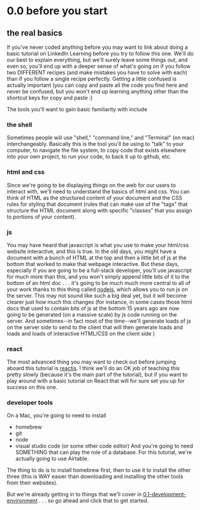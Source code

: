 # 0.0 before you start


## the real basics

If you've never coded anything before you may want to link about doing a basic tutorial on LinkedIn Learning before you try to follow this one. We'll do our best to explain everything, but we'll surely leave some things out, and even so, you'll end up with a deeper sense of what's going on if you follow two DIFFERENT recipes (and make mistakes you have to solve with each) than if you follow a single recipe perfectly. Getting a little confused is actually important (you can copy and paste all the code you find here and never be confused, but you won't end up learning anything other than the shortcut keys for copy and paste :) 

The tools you'll want to gain basic familiarity with include

### the shell
Sometimes people will use "shell," "command line," and "Terminal" (on mac) interchangeably. Basically this is the tool you'll be using to "talk" to your computer, to navigate the file system, to copy code that exists elsewhere into your own project, to run your code, to back it up to github, etc.

### html and css
Since we're going to be displaying things on the web for our users to interact with, we'll need to understand the basics of html and css. You can think of HTML as the structured content of your document and the CSS rules for styling that document (rules that can make use of the "tags" that structure the HTML document along with specific "classes" that you assign to portions of your content).

### js
You may have heard that javascript is what you use to make your html/css website interactive, and this is true. In the old days, you might have a document with a bunch of HTML at the top and then a little bit of js at the bottom that worked to make that webpage interactive. But these days, especially if you are going to be a full-stack developer, you'll use javascript for much more than this, and you won't simply append little bits of it to the bottom of an html doc . . . it's going to be much much more central to all of your work thanks to this thing called [nodejs](https://nodejs.org/en/), which allows you to run js on the server. This may not sound like such a big deal yet, but it will become clearer just how much this changes (for instance, in some cases those html docs that used to contain bits of js at the bottom 15 years ago are now going to be generated (on a massive scale) by js code running on the server. And sometimes--in fact most of the time--we'll generate loads of js on the server side to send to the client that will then generate loads and loads and loads of interactive HTML/CSS on the client side ) 

### react

The most advanced thing you may want to check out before jumping aboard this tutorial is [reactjs](https://reactjs.org/). I think we'll do an OK job of teaching this pretty slowly (because it's the main part of the tutorial), but if you want to play around with a basic tutorial on React that will for sure set you up for success on this one.

### developer tools
On a Mac, you're going to need to install
- homebrew
- git
- node
- visual studio code (or some other code editor)
And you're going to need SOMETHING that can play the role of a database. For this tutorial, we're actually going to use Airtable.

The thing to do is to install homebrew first, then to use it to install the other three (this is WAY easier than downloading and installing the other tools from their websites).

But we're already getting in to things that we'll cover in [0.1-development-environment](/sg7ZYGs6Q-eVicsd63lTXw) . . . so go ahead and click that to get started.